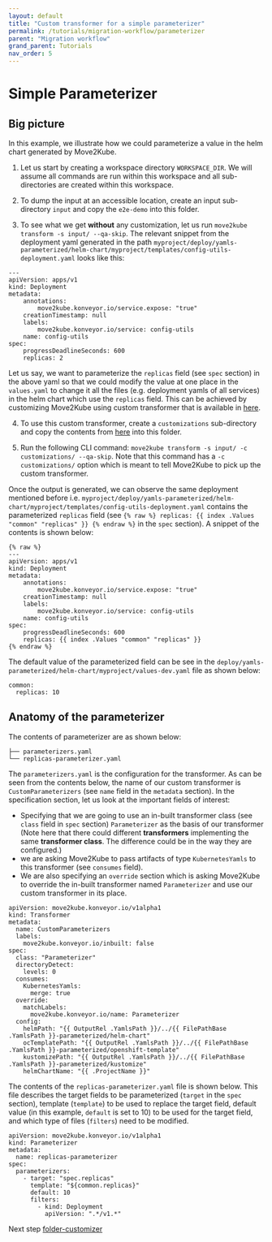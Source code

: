 ```yaml
---
layout: default
title: "Custom transformer for a simple parameterizer"
permalink: /tutorials/migration-workflow/parameterizer
parent: "Migration workflow"
grand_parent: Tutorials
nav_order: 5
---
```


# Simple Parameterizer

## Big picture

In this example, we illustrate how we could parameterize a value in the helm chart generated by Move2Kube. 

1. Let us start by creating a workspace directory `WORKSPACE_DIR`. We will assume all commands are run within this workspace and all sub-directories are created within this workspace.

2. To dump the input at an accessible location, create an input sub-directory `input` and copy the `e2e-demo` into this folder.

3. To see what we get **without** any customization, let us run `move2kube transform -s input/ --qa-skip`. The relevant snippet from the deployment yaml generated in the path  `myproject/deploy/yamls-parameterized/helm-chart/myproject/templates/config-utils-deployment.yaml` looks like this:
```
---
apiVersion: apps/v1
kind: Deployment
metadata:
    annotations:
        move2kube.konveyor.io/service.expose: "true"
    creationTimestamp: null
    labels:
        move2kube.konveyor.io/service: config-utils
    name: config-utils
spec:
    progressDeadlineSeconds: 600
    replicas: 2
```

Let us say, we want to parameterize the `replicas` field (see `spec` section) in the above yaml so that we could modify the value at one place in the `values.yaml` to change it all the files (e.g. deployment yamls of all services) in the helm chart which use the `replicas` field. This can be achieved by customizing Move2Kube using custom transformer that is available in [here](https://github.com/konveyor/move2kube-transformers/tree/main/parameterizers/simple-example/).

4. To use this custom transformer, create a `customizations` sub-directory and copy the contents from [here](https://github.com/konveyor/move2kube-transformers/tree/main/parameterizers/simple-example/) into this folder.

5. Run the following CLI command: `move2kube transform -s input/ -c customizations/ --qa-skip`. Note that this command has a `-c customizations/` option which is meant to tell Move2Kube to pick up the custom transformer. 

Once the output is generated, we can observe the same deployment mentioned before i.e. `myproject/deploy/yamls-parameterized/helm-chart/myproject/templates/config-utils-deployment.yaml` contains the parameterized `replicas` field (see `{% raw %} replicas: {{ index .Values "common" "replicas" }} {% endraw %}` in the `spec` section). A snippet of the contents is shown below:
```
{% raw %}
---
apiVersion: apps/v1
kind: Deployment
metadata:
    annotations:
        move2kube.konveyor.io/service.expose: "true"
    creationTimestamp: null
    labels:
        move2kube.konveyor.io/service: config-utils
    name: config-utils
spec:
    progressDeadlineSeconds: 600
    replicas: {{ index .Values "common" "replicas" }}
{% endraw %}
```
The default value of the parameterized field can be see in the `deploy/yamls-parameterized/helm-chart/myproject/values-dev.yaml` file as shown below:
```
common:
  replicas: 10
```

## Anatomy of the parameterizer
The contents of parameterizer are as shown below:
```
├── parameterizers.yaml
└── replicas-parameterizer.yaml
```
The `parameterizers.yaml` is the configuration for the transformer. As can be seen from the contents below, the name of our custom transformer is `CustomParameterizers` (see `name` field in the `metadata` section). In the specification section, let us look at the important fields of interest:
- Specifying that we are going to use an in-built transformer class (see `class` field in `spec` section) `Parameterizer` as the basis of our transformer (Note here that there could different **transformers** implementing the same **transformer class**. The difference could be in the way they are configured.)
- we are asking Move2Kube to pass artifacts of type `KubernetesYamls` to this transformer (see `consumes` field).
- We are also specifying an `override` section which is asking Move2Kube to override the in-built transformer named `Parameterizer` and use our custom transformer in its place.
```
apiVersion: move2kube.konveyor.io/v1alpha1
kind: Transformer
metadata:
  name: CustomParameterizers
  labels: 
    move2kube.konveyor.io/inbuilt: false
spec:
  class: "Parameterizer"
  directoryDetect:
    levels: 0
  consumes:
    KubernetesYamls:
      merge: true
  override:
    matchLabels: 
      move2kube.konveyor.io/name: Parameterizer
  config:
    helmPath: "{{ OutputRel .YamlsPath }}/../{{ FilePathBase .YamlsPath }}-parameterized/helm-chart"
    ocTemplatePath: "{{ OutputRel .YamlsPath }}/../{{ FilePathBase .YamlsPath }}-parameterized/openshift-template"
    kustomizePath: "{{ OutputRel .YamlsPath }}/../{{ FilePathBase .YamlsPath }}-parameterized/kustomize"
    helmChartName: "{{ .ProjectName }}"
```

The contents of the `replicas-parameterizer.yaml` file is shown below.  This file describes the target fields to be parameterized (`target` in the `spec` section), template (`template`) to be used to replace the target field, default value (in this example, `default` is set to 10) to be used for the target field, and which type of files (`filters`) need to be modified.
```
apiVersion: move2kube.konveyor.io/v1alpha1
kind: Parameterizer
metadata:
  name: replicas-parameterizer
spec:
  parameterizers:
    - target: "spec.replicas"
      template: "${common.replicas}"
      default: 10
      filters:
        - kind: Deployment
          apiVersion: ".*/v1.*"
```
Next step [folder-customizer](/tutorials/migration-workflow/folder-customizer)
